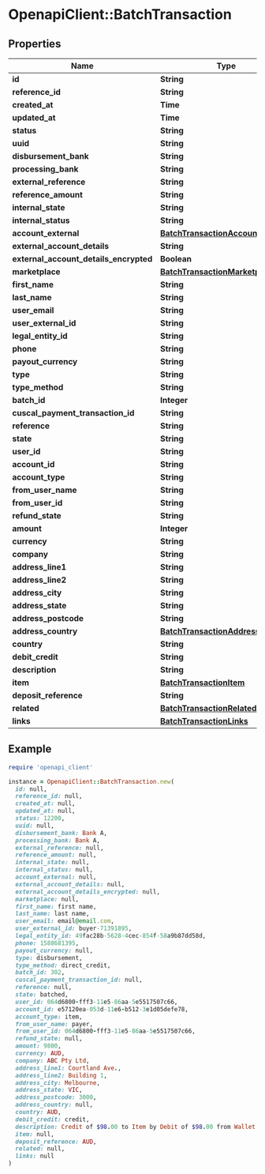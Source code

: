 # OpenapiClient::BatchTransaction

## Properties

| Name | Type | Description | Notes |
| ---- | ---- | ----------- | ----- |
| **id** | **String** |  |  |
| **reference_id** | **String** |  | [optional] |
| **created_at** | **Time** |  |  |
| **updated_at** | **Time** |  |  |
| **status** | **String** |  | [optional] |
| **uuid** | **String** |  | [optional] |
| **disbursement_bank** | **String** |  | [optional] |
| **processing_bank** | **String** |  | [optional] |
| **external_reference** | **String** |  | [optional] |
| **reference_amount** | **String** |  | [optional] |
| **internal_state** | **String** |  | [optional] |
| **internal_status** | **String** |  | [optional] |
| **account_external** | [**BatchTransactionAccountExternal**](BatchTransactionAccountExternal.md) |  | [optional] |
| **external_account_details** | **String** |  | [optional] |
| **external_account_details_encrypted** | **Boolean** |  | [optional] |
| **marketplace** | [**BatchTransactionMarketplace**](BatchTransactionMarketplace.md) |  | [optional] |
| **first_name** | **String** |  | [optional] |
| **last_name** | **String** |  | [optional] |
| **user_email** | **String** |  | [optional] |
| **user_external_id** | **String** |  | [optional] |
| **legal_entity_id** | **String** |  | [optional] |
| **phone** | **String** |  | [optional] |
| **payout_currency** | **String** |  | [optional] |
| **type** | **String** |  | [optional] |
| **type_method** | **String** |  | [optional] |
| **batch_id** | **Integer** |  | [optional] |
| **cuscal_payment_transaction_id** | **String** |  | [optional] |
| **reference** | **String** |  | [optional] |
| **state** | **String** |  | [optional] |
| **user_id** | **String** |  | [optional] |
| **account_id** | **String** |  | [optional] |
| **account_type** | **String** |  | [optional] |
| **from_user_name** | **String** |  | [optional] |
| **from_user_id** | **String** |  | [optional] |
| **refund_state** | **String** |  | [optional] |
| **amount** | **Integer** |  |  |
| **currency** | **String** |  | [optional] |
| **company** | **String** |  | [optional] |
| **address_line1** | **String** |  | [optional] |
| **address_line2** | **String** |  | [optional] |
| **address_city** | **String** |  | [optional] |
| **address_state** | **String** |  | [optional] |
| **address_postcode** | **String** |  | [optional] |
| **address_country** | [**BatchTransactionAddressCountry**](BatchTransactionAddressCountry.md) |  | [optional] |
| **country** | **String** |  | [optional] |
| **debit_credit** | **String** |  | [optional] |
| **description** | **String** |  | [optional] |
| **item** | [**BatchTransactionItem**](BatchTransactionItem.md) |  | [optional] |
| **deposit_reference** | **String** |  | [optional] |
| **related** | [**BatchTransactionRelated**](BatchTransactionRelated.md) |  | [optional] |
| **links** | [**BatchTransactionLinks**](BatchTransactionLinks.md) |  | [optional] |

## Example

```ruby
require 'openapi_client'

instance = OpenapiClient::BatchTransaction.new(
  id: null,
  reference_id: null,
  created_at: null,
  updated_at: null,
  status: 12200,
  uuid: null,
  disbursement_bank: Bank A,
  processing_bank: Bank A,
  external_reference: null,
  reference_amount: null,
  internal_state: null,
  internal_status: null,
  account_external: null,
  external_account_details: null,
  external_account_details_encrypted: null,
  marketplace: null,
  first_name: first name,
  last_name: last name,
  user_email: email@email.com,
  user_external_id: buyer-71391895,
  legal_entity_id: 49fac28b-5628-4cec-854f-58a9b87dd58d,
  phone: 1588681395,
  payout_currency: null,
  type: disbursement,
  type_method: direct_credit,
  batch_id: 302,
  cuscal_payment_transaction_id: null,
  reference: null,
  state: batched,
  user_id: 064d6800-fff3-11e5-86aa-5e5517507c66,
  account_id: e57120ea-053d-11e6-b512-3e1d05defe78,
  account_type: item,
  from_user_name: payer,
  from_user_id: 064d6800-fff3-11e5-86aa-5e5517507c66,
  refund_state: null,
  amount: 9800,
  currency: AUD,
  company: ABC Pty Ltd,
  address_line1: Courtland Ave.,
  address_line2: Building 1,
  address_city: Melbourne,
  address_state: VIC,
  address_postcode: 3000,
  address_country: null,
  country: AUD,
  debit_credit: credit,
  description: Credit of $98.00 to Item by Debit of $98.00 from Wallet Account,
  item: null,
  deposit_reference: AUD,
  related: null,
  links: null
)
```

